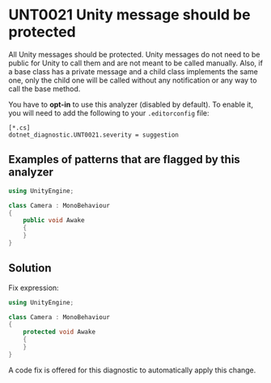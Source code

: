# UNT0021 Unity message should be protected

All Unity messages should be protected. Unity messages do not need to be public for Unity to call them and are not meant to be called manually.
Also, if a base class has a private message and a child class implements the same one, only the child one will be called without any notification or any way to call the base method.

You have to **opt-in** to use this analyzer (disabled by default). To enable it, you will need to add the following to your `.editorconfig` file:
```editorconfig
[*.cs]
dotnet_diagnostic.UNT0021.severity = suggestion
```

## Examples of patterns that are flagged by this analyzer

``` csharp
using UnityEngine;

class Camera : MonoBehaviour
{
    public void Awake
    {
    }
}
```

## Solution

Fix expression:

```csharp
using UnityEngine;

class Camera : MonoBehaviour
{
    protected void Awake
    {
    }
}
```

A code fix is offered for this diagnostic to automatically apply this change.